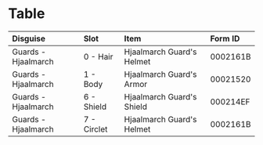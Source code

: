<!-- TITLE: Hjaalmarch Guards -->

# Table
Disguise | Slot | Item | Form ID
:--- | :--- | :--- | :---
Guards - Hjaalmarch | 0 - Hair | Hjaalmarch Guard's Helmet | 0002161B
Guards - Hjaalmarch | 1 - Body | Hjaalmarch Guard's Armor | 00021520
Guards - Hjaalmarch | 6 - Shield | Hjaalmarch Guard's Shield | 000214EF
Guards - Hjaalmarch | 7 - Circlet | Hjaalmarch Guard's Helmet | 0002161B